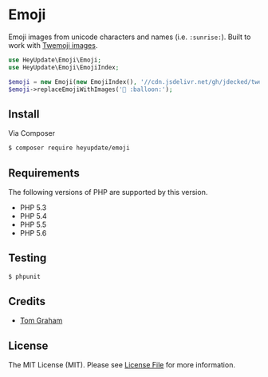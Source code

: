 # Emoji

Emoji images from unicode characters and names (i.e. `:sunrise:`).
Built to work with [Twemoji images](http://twitter.github.io/twemoji/).

``` php
use HeyUpdate\Emoji\Emoji;
use HeyUpdate\Emoji\EmojiIndex;

$emoji = new Emoji(new EmojiIndex(), '//cdn.jsdelivr.net/gh/jdecked/twemoji/assets/svg/%s.svg');
$emoji->replaceEmojiWithImages('🎈 :balloon:');
```

## Install

Via Composer

``` bash
$ composer require heyupdate/emoji
```

## Requirements

The following versions of PHP are supported by this version.

* PHP 5.3
* PHP 5.4
* PHP 5.5
* PHP 5.6

## Testing

``` bash
$ phpunit
```

## Credits

- [Tom Graham](https://github.com/tompedals)

## License

The MIT License (MIT). Please see [License File](https://github.com/heyupdate/Emoji/blob/master/LICENSE) for more information.
